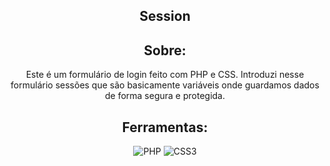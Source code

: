 <div align="center"> 

 ## Session 

 ## Sobre:
  Este é um formulário de login feito com PHP e CSS.
  Introduzi nesse formulário sessões que são basicamente 
  variáveis onde guardamos dados de forma segura e protegida.

## Ferramentas:

 ![PHP](https://img.shields.io/badge/php-%23777BB4.svg?style=for-the-badge&logo=php&logoColor=white)
 ![CSS3](https://img.shields.io/badge/css3-%231572B6.svg?style=for-the-badge&logo=css3&logoColor=white)

</div>
